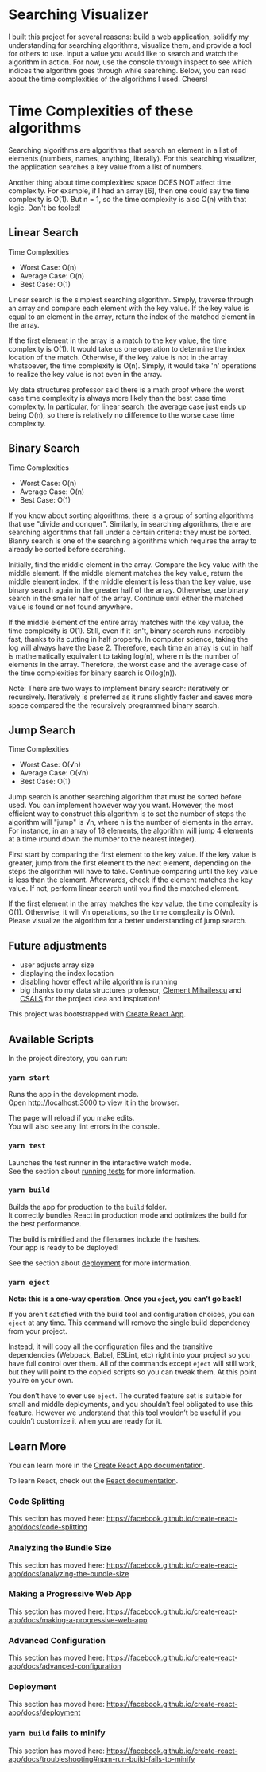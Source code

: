 # Searching Visualizer
I built this project for several reasons: build a web application, solidify my understanding for searching algorithms, visualize them, and provide a tool for others to use. Input a value you would like to search and watch the algorithm in action. For now, use the console through inspect to see which indices the algorithm goes through while searching. Below, you can read about the time complexities of the algorithms I used. Cheers!

# Time Complexities of these algorithms
Searching algorithms are algorithms that search an element in a list of elements (numbers, names, anything, literally). For this searching visualizer, the application searches a key value from a list of numbers. 

Another thing about time complexities: space DOES NOT affect time complexity. For example, if I had an array [6], then one could say the time complexity is O(1). But n = 1, so the time complexity is also O(n) with that logic. Don't be fooled!

## Linear Search
Time Complexities
* Worst Case: O(n)
* Average Case: O(n)
* Best Case: O(1)

Linear search is the simplest searching algorithm. Simply, traverse through an array and compare each element with the key value. If the key value is equal to an element in the array, return the index of the matched element in the array.

If the first element in the array is a match to the key value, the time complexity is O(1). It would take us one operation to determine the index location of the match. Otherwise, if the key value is not in the array whatsoever, the time complexity is O(n). Simply, it would take 'n' operations to realize the key value is not even in the array.

My data structures professor said there is a math proof where the worst case time complexity is always more likely than the best case time complexity. In particular, for linear search, the average case just ends up being O(n), so there is relatively no difference to the worse case time complexity.

## Binary Search
Time Complexities
* Worst Case: O(n)
* Average Case: O(n)
* Best Case: O(1)

If you know about sorting algorithms, there is a group of sorting algorithms that use "divide and conquer". Similarly, in searching algorithms, there are searching algorithms that fall under a certain criteria: they must be sorted. Bianry search is one of the searching algorithms which requires the array to already be sorted before searching.

Initially, find the middle element in the array. Compare the key value with the middle element. If the middle element matches the key value, return the middle element index. If the middle element is less than the key value, use binary search again in the greater half of the array. Otherwise, use binary search in the smaller half of the array. Continue until either the matched value is found or not found anywhere.

If the middle element of the entire array matches with the key value, the time complexity is O(1). Still, even if it isn't, binary search runs incredibly fast, thanks to its cutting in half property. In computer science, taking the log will always have the base 2. Therefore, each time an array is cut in half is mathematically equivalent to taking log(n), where n is the number of elements in the array. Therefore, the worst case and the average case of the time complexities for binary search is O(log(n)).

Note: There are two ways to implement binary search: iteratively or recursively. Iteratively is preferred as it runs slightly faster and saves more space compared the the recursively programmed binary search.

## Jump Search
Time Complexities
* Worst Case: O(√n)
* Average Case: O(√n)
* Best Case: O(1)

Jump search is another searching algorithm that must be sorted before used. You can implement however way you want. However, the most efficient way to construct this algorithm is to set the number of steps the algorithm will "jump" is √n, where n is the number of elements in the array. For instance, in an array of 18 elements, the algorithm will jump 4 elements at a time (round down the number to the nearest integer).

First start by comparing the first element to the key value. If the key value is greater, jump from the first element to the next element, depending on the steps the algorithm will have to take. Continue comparing until the key value is less than the element. Afterwards, check if the element matches the key value. If not, perform linear search until you find the matched element.

If the first element in the array matches the key value, the time complexity is O(1). Otherwise, it will √n operations, so the time complexity is O(√n). Please visualize the algorithm for a better understanding of jump search.

## Future adjustments
* user adjusts array size
* displaying the index location
* disabling hover effect while algorithm is running
* big thanks to my data structures professor, [Clement Mihailescu](https://github.com/clementmihailescu) and [CSALS](https://github.com/CSALS) for the project idea and inspiration!

This project was bootstrapped with [Create React App](https://github.com/facebook/create-react-app).

## Available Scripts

In the project directory, you can run:

### `yarn start`

Runs the app in the development mode.<br />
Open [http://localhost:3000](http://localhost:3000) to view it in the browser.

The page will reload if you make edits.<br />
You will also see any lint errors in the console.

### `yarn test`

Launches the test runner in the interactive watch mode.<br />
See the section about [running tests](https://facebook.github.io/create-react-app/docs/running-tests) for more information.

### `yarn build`

Builds the app for production to the `build` folder.<br />
It correctly bundles React in production mode and optimizes the build for the best performance.

The build is minified and the filenames include the hashes.<br />
Your app is ready to be deployed!

See the section about [deployment](https://facebook.github.io/create-react-app/docs/deployment) for more information.

### `yarn eject`

**Note: this is a one-way operation. Once you `eject`, you can’t go back!**

If you aren’t satisfied with the build tool and configuration choices, you can `eject` at any time. This command will remove the single build dependency from your project.

Instead, it will copy all the configuration files and the transitive dependencies (Webpack, Babel, ESLint, etc) right into your project so you have full control over them. All of the commands except `eject` will still work, but they will point to the copied scripts so you can tweak them. At this point you’re on your own.

You don’t have to ever use `eject`. The curated feature set is suitable for small and middle deployments, and you shouldn’t feel obligated to use this feature. However we understand that this tool wouldn’t be useful if you couldn’t customize it when you are ready for it.

## Learn More

You can learn more in the [Create React App documentation](https://facebook.github.io/create-react-app/docs/getting-started).

To learn React, check out the [React documentation](https://reactjs.org/).

### Code Splitting

This section has moved here: https://facebook.github.io/create-react-app/docs/code-splitting

### Analyzing the Bundle Size

This section has moved here: https://facebook.github.io/create-react-app/docs/analyzing-the-bundle-size

### Making a Progressive Web App

This section has moved here: https://facebook.github.io/create-react-app/docs/making-a-progressive-web-app

### Advanced Configuration

This section has moved here: https://facebook.github.io/create-react-app/docs/advanced-configuration

### Deployment

This section has moved here: https://facebook.github.io/create-react-app/docs/deployment

### `yarn build` fails to minify

This section has moved here: https://facebook.github.io/create-react-app/docs/troubleshooting#npm-run-build-fails-to-minify
